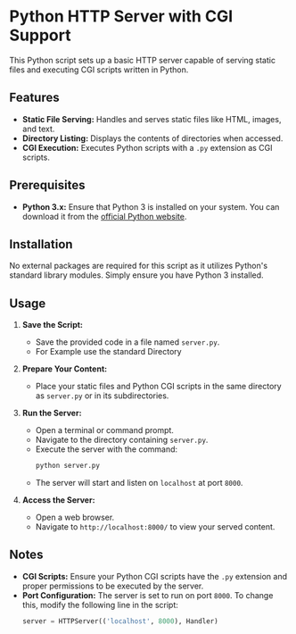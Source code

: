 # Python HTTP Server with CGI Support

This Python script sets up a basic HTTP server capable of serving static files and executing CGI scripts written in Python.

## Features

- **Static File Serving:** Handles and serves static files like HTML, images, and text.
- **Directory Listing:** Displays the contents of directories when accessed.
- **CGI Execution:** Executes Python scripts with a `.py` extension as CGI scripts.

## Prerequisites

- **Python 3.x:** Ensure that Python 3 is installed on your system. You can download it from the [official Python website](https://www.python.org/).

## Installation

No external packages are required for this script as it utilizes Python's standard library modules. Simply ensure you have Python 3 installed.

## Usage

1. **Save the Script:**
   - Save the provided code in a file named `server.py`.
   - For Example use the standard Directory

2. **Prepare Your Content:**
   - Place your static files and Python CGI scripts in the same directory as `server.py` or in its subdirectories.

3. **Run the Server:**
   - Open a terminal or command prompt.
   - Navigate to the directory containing `server.py`.
   - Execute the server with the command:
     ```bash
     python server.py
     ```
   - The server will start and listen on `localhost` at port `8000`.

4. **Access the Server:**
   - Open a web browser.
   - Navigate to `http://localhost:8000/` to view your served content.

## Notes

- **CGI Scripts:** Ensure your Python CGI scripts have the `.py` extension and proper permissions to be executed by the server.
- **Port Configuration:** The server is set to run on port `8000`. To change this, modify the following line in the script:
  ```python
  server = HTTPServer(('localhost', 8000), Handler)
